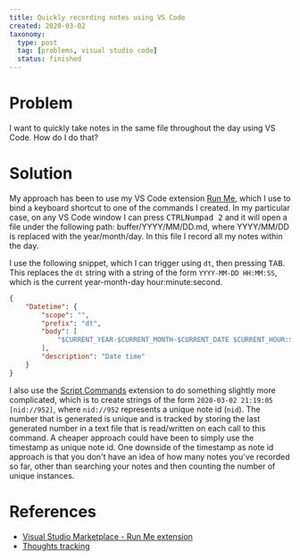 ```yaml
---
title: Quickly recording notes using VS Code
created: 2020-03-02
taxonomy:
  type: post
  tag: [problems, visual studio code]
  status: finished
---
```


# Problem
I want to quickly take notes in the same file throughout the day using VS Code. How do I do that?

# Solution
My approach has been to use my VS Code extension [Run Me](https://marketplace.visualstudio.com/items?itemName=tomzx.run-me), which I use to bind a keyboard shortcut to one of the commands I created. In my particular case, on any VS Code window I can press <kbd>CTRL</kbd><kbd>Numpad 2</kbd> and it will open a file under the following path: buffer/YYYY/MM/DD.md, where YYYY/MM/DD is replaced with the year/month/day. In this file I record all my notes within the day.

I use the following snippet, which I can trigger using `dt`, then pressing <kbd>TAB</kbd>. This replaces the `dt` string with a string of the form `YYYY-MM-DD HH:MM:SS`, which is the current year-month-day hour:minute:second.

```json
{
	"Datetime": {
		"scope": "",
		"prefix": "dt",
		"body": [
			"$CURRENT_YEAR-$CURRENT_MONTH-$CURRENT_DATE $CURRENT_HOUR:$CURRENT_MINUTE:$CURRENT_SECOND"
		],
		"description": "Date time"
	}
}
```

I also use the [Script Commands](https://marketplace.visualstudio.com/items?itemName=mkloubert.vs-script-commands) extension to do something slightly more complicated, which is to create strings of the form `2020-03-02 21:19:05 [nid://952]`, where `nid://952` represents a unique note id (`nid`). The number that is generated is unique and is tracked by storing the last generated number in a text file that is read/written on each call to this command. A cheaper approach could have been to simply use the timestamp as unique note id. One downside of the timestamp as note id approach is that you don't have an idea of how many notes you've recorded so far, other than searching your notes and then counting the number of unique instances.

# References
* [Visual Studio Marketplace - Run Me extension](https://marketplace.visualstudio.com/items?itemName=tomzx.run-me)
* [Thoughts tracking](../../../../questions/2020/02/01/article.md)
